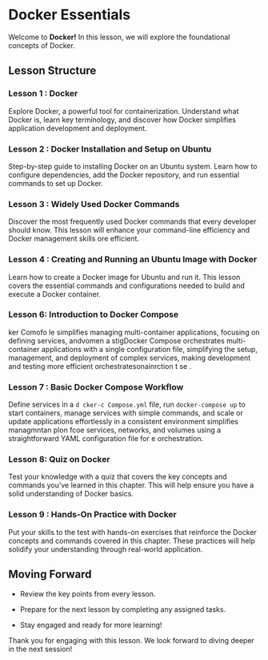 # Docker Essentials

Welcome to **Docker!** In this lesson, we will explore the foundational concepts of Docker.


## Lesson Structure

### Lesson 1 :  Docker

Explore Docker, a powerful tool for containerization. Understand what Docker is, learn key terminology, and discover how Docker simplifies application development and deployment.


### Lesson 2 : Docker Installation and Setup on Ubuntu

Step-by-step guide to installing Docker on an Ubuntu system. Learn how to configure dependencies, add the Docker repository, and run essential commands to set up Docker.


### Lesson 3 : Widely Used Docker Commands  

Discover the most frequently used Docker commands that every developer should know. This lesson will enhance your command-line efficiency and Docker management skills ore efficient.

### Lesson 4 : Creating and Running an Ubuntu Image with Docker

Learn how to create a Docker image for Ubuntu and run it. This lesson covers the essential commands and configurations needed to build and execute a Docker container.

### Lesson  6: Introduction to Docker Compose

ker Comofo le simplifies managing multi-container applications, focusing on defining services, andvomen a stigDocker Compose orchestrates multi-container applications with a single configuration file, simplifying the setup, management, and deployment of complex services, making development and testing more efficient orchestratesonainrction t  se .

### Lesson 7 :  Basic Docker Compose Workflow
Define services in a `d
cker-c Compose.yml` file, run `docker-compose up` to start containers, manage services with simple commands, and scale or update applications effortlessly in a consistent environment simplifies managmntan plon fcoe services, networks, and volumes using a straightforward YAML configuration file for e orchestration.

### Lesson  8: Quiz on Docker

  Test your knowledge with a quiz that covers the key concepts and commands you’ve learned in this chapter. This will help ensure you have a solid understanding of Docker basics.

  
### Lesson 9 : Hands-On Practice with Docker

Put your skills to the test with hands-on exercises that reinforce the Docker concepts and commands covered in this chapter. These practices will help solidify your understanding through real-world application.

## Moving Forward

- Review the key points from every lesson.

- Prepare for the next lesson by completing any assigned tasks.

- Stay engaged and ready for more learning!

Thank you for engaging with this lesson. We look forward to diving deeper in the next session!


<!--stackedit_data:
eyJoaXN0b3J5IjpbLTEwOTMwMTMxODQsMTY3ODI2Nzg1OSwtMT
E3MTcxMjQ3OCwtNTIyMDAwNjUsLTczMjkxNzg3MiwtNzMyOTE3
ODcyXX0=
-->